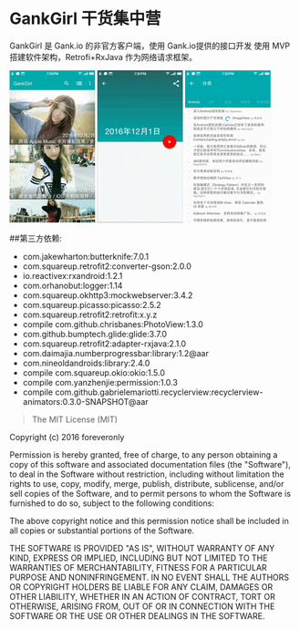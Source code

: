 # GankGirl 干货集中营
GankGirl 是 Gank.io 的非官方客户端，使用 Gank.io提供的接口开发
使用 MVP 搭建软件架构，Retrofi+RxJava 作为网络请求框架。


![main.gif](./screenshoot/main.gif "主页面")
![gank.gif](./screenshoot/gank.gif "每日干货")
![category.gif](./screenshoot/category.gif "分类")


##第三方依赖:
- com.jakewharton:butterknife:7.0.1
- com.squareup.retrofit2:converter-gson:2.0.0
- io.reactivex:rxandroid:1.2.1
- com.orhanobut:logger:1.14
- com.squareup.okhttp3:mockwebserver:3.4.2
- com.squareup.picasso:picasso:2.5.2
- com.squareup.retrofit2:retrofit:x.y.z
- compile com.github.chrisbanes:PhotoView:1.3.0
- com.github.bumptech.glide:glide:3.7.0
- com.squareup.retrofit2:adapter-rxjava:2.1.0
- com.daimajia.numberprogressbar:library:1.2@aar
- com.nineoldandroids:library:2.4.0
- compile com.squareup.okio:okio:1.5.0
- compile com.yanzhenjie:permission:1.0.3
- compile com.github.gabrielemariotti.recyclerview:recyclerview-animators:0.3.0-SNAPSHOT@aar

> The MIT License (MIT)

Copyright (c) 2016 foreveronly

Permission is hereby granted, free of charge, to any person obtaining a copy
of this software and associated documentation files (the "Software"), to deal
in the Software without restriction, including without limitation the rights
to use, copy, modify, merge, publish, distribute, sublicense, and/or sell
copies of the Software, and to permit persons to whom the Software is
furnished to do so, subject to the following conditions:

The above copyright notice and this permission notice shall be included in all
copies or substantial portions of the Software.

THE SOFTWARE IS PROVIDED "AS IS", WITHOUT WARRANTY OF ANY KIND, EXPRESS OR
IMPLIED, INCLUDING BUT NOT LIMITED TO THE WARRANTIES OF MERCHANTABILITY,
FITNESS FOR A PARTICULAR PURPOSE AND NONINFRINGEMENT. IN NO EVENT SHALL THE
AUTHORS OR COPYRIGHT HOLDERS BE LIABLE FOR ANY CLAIM, DAMAGES OR OTHER
LIABILITY, WHETHER IN AN ACTION OF CONTRACT, TORT OR OTHERWISE, ARISING FROM,
OUT OF OR IN CONNECTION WITH THE SOFTWARE OR THE USE OR OTHER DEALINGS IN THE
SOFTWARE.
